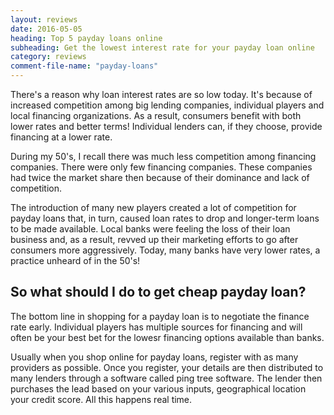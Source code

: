 ```yaml
---
layout: reviews
date: 2016-05-05
heading: Top 5 payday loans online
subheading: Get the lowest interest rate for your payday loan online
category: reviews
comment-file-name: "payday-loans"
---
```


There's a reason why loan interest rates are so low today. It's because of increased competition among big lending companies, individual players and local financing organizations. As a result, consumers benefit with both lower rates and better terms! Individual lenders can, if they choose, provide financing at a lower rate.

During my 50's, I recall there was much less competition among financing companies. There were only few financing companies. These companies had twice the market share then because of their dominance and lack of competition. 

The introduction of many new players created a lot of competition for payday loans that, in turn, caused loan rates to drop and longer-term loans to be made available. Local banks were feeling the loss of their loan business and, as a result, revved up their marketing efforts to go after consumers more aggressively. Today, many banks have very lower rates, a practice unheard of in the 50's!

## So what should I do to get cheap payday loan?

The bottom line in shopping for a payday loan is to negotiate the finance rate early. Individual players has multiple sources for financing and will often be your best bet for the lowesr financing options available than banks. 

Usually when you shop online for payday loans, register with as many providers as possible. Once you register, your details are then distributed to many lenders through a software called ping tree software. The lender then purchases the lead based on your various inputs, geographical location your credit score. All this happens real time. 